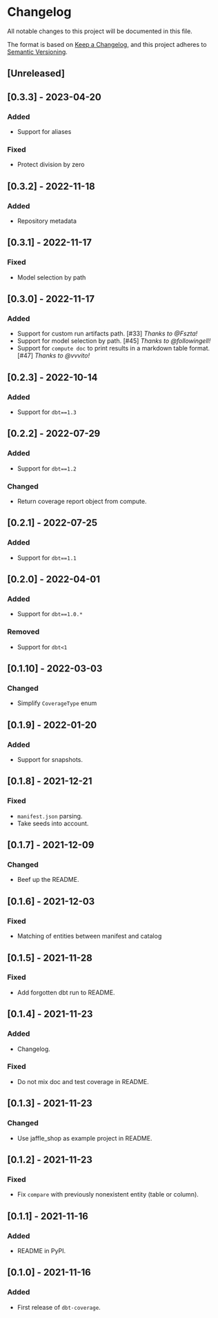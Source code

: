 # Changelog
All notable changes to this project will be documented in this file.

The format is based on [Keep a Changelog](https://keepachangelog.com/en/1.0.0/),
and this project adheres to [Semantic Versioning](https://semver.org/spec/v2.0.0.html).

## [Unreleased]

## [0.3.3] - 2023-04-20
### Added
- Support for aliases

### Fixed
- Protect division by zero

## [0.3.2] - 2022-11-18
### Added
- Repository metadata

## [0.3.1] - 2022-11-17
### Fixed
- Model selection by path

## [0.3.0] - 2022-11-17
### Added
- Support for custom run artifacts path. [#33] _Thanks to @Fszta!_
- Support for model selection by path. [#45] _Thanks to @followingell!_ 
- Support for `compute doc` to print results in a markdown table format. [#47] _Thanks to @vvvito!_

## [0.2.3] - 2022-10-14
### Added
- Support for `dbt==1.3`

## [0.2.2] - 2022-07-29
### Added
- Support for `dbt==1.2`

### Changed
- Return coverage report object from compute.

## [0.2.1] - 2022-07-25
### Added
- Support for `dbt==1.1`

## [0.2.0] - 2022-04-01
### Added
- Support for `dbt==1.0.*`

### Removed
- Support for `dbt<1`

## [0.1.10] - 2022-03-03
### Changed
- Simplify `CoverageType` enum

## [0.1.9] - 2022-01-20
### Added
- Support for snapshots.

## [0.1.8] - 2021-12-21
### Fixed
- `manifest.json` parsing.
- Take seeds into account.

## [0.1.7] - 2021-12-09
### Changed
- Beef up the README.

## [0.1.6] - 2021-12-03
### Fixed
- Matching of entities between manifest and catalog

## [0.1.5] - 2021-11-28
### Fixed
- Add forgotten dbt run to README.

## [0.1.4] - 2021-11-23
### Added
- Changelog.

### Fixed
- Do not mix doc and test coverage in README.

## [0.1.3] - 2021-11-23
### Changed
- Use jaffle_shop as example project in README.

## [0.1.2] - 2021-11-23
### Fixed
- Fix `compare` with previously nonexistent entity (table or column).

## [0.1.1] - 2021-11-16
### Added
- README in PyPI.

## [0.1.0] - 2021-11-16
### Added
- First release of `dbt-coverage`.
